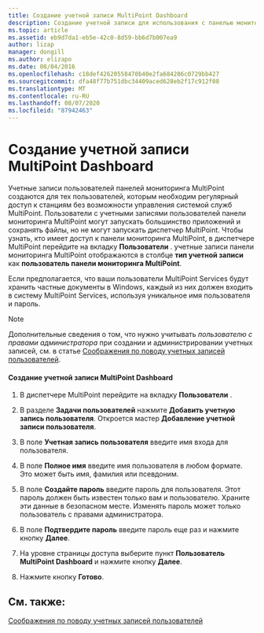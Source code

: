 ```yaml
---
title: Создание учетной записи MultiPoint Dashboard
description: Создание учетной записи для использования с панелью мониторинга
ms.topic: article
ms.assetid: eb9d7da1-eb5e-42c0-8d59-bb6d7b007ea9
author: lizap
manager: dongill
ms.author: elizapo
ms.date: 08/04/2016
ms.openlocfilehash: c18def42620558470b40e2fa684286c0729bb427
ms.sourcegitcommit: dfa48f77b751dbc34409aced628eb2f17c912f08
ms.translationtype: MT
ms.contentlocale: ru-RU
ms.lasthandoff: 08/07/2020
ms.locfileid: "87942463"
---
```

# <a name="create-a-multipoint-dashboard-user-account"></a>Создание учетной записи MultiPoint Dashboard
Учетные записи пользователей панелей мониторинга MultiPoint создаются для тех пользователей, которым необходим регулярный доступ к станциям без возможности управления системой служб MultiPoint. Пользователи с учетными записями пользователей панели мониторинга MultiPoint могут запускать большинство приложений и сохранять файлы, но не могут запускать диспетчер MultiPoint. Чтобы узнать, кто имеет доступ к панели мониторинга MultiPoint, в диспетчере MultiPoint перейдите на вкладку **Пользователи** . учетные записи панели мониторинга MultiPoint отображаются в столбце **тип учетной записи** как **пользователь панели мониторинга MultiPoint**.

Если предполагается, что ваши пользователи MultiPoint Services будут хранить частные документы в Windows, каждый из них должен входить в систему MultiPoint Services, используя уникальное имя пользователя и пароль.

> [!NOTE]
> Дополнительные сведения о том, что нужно учитывать *пользователю с правами администратора* при создании и администрировании учетных записей, см. в статье [Соображения по поводу учетных записей пользователей](User-Account-Considerations.md).

#### <a name="to-create-a-multipoint-dashboard-user-account"></a>Создание учетной записи MultiPoint Dashboard

1.  В диспетчере MultiPoint перейдите на вкладку **Пользователи** .

2.  В разделе **Задачи пользователей** нажмите **Добавить учетную запись пользователя**. Откроется мастер **Добавление учетной записи пользователя**.

3.  В поле **Учетная запись пользователя** введите имя входа для пользователя.

4.  В поле **Полное имя** введите имя пользователя в любом формате. Это может быть имя, фамилия или псевдоним.

5.  В поле **Создайте пароль** введите пароль для пользователя. Этот пароль должен быть известен только вам и пользователю. Храните эти данные в безопасном месте. Изменять пароль может только пользователь с правами администратора.

6.  В поле **Подтвердите пароль** введите пароль еще раз и нажмите кнопку **Далее**.

7.  На уровне страницы доступа выберите пункт **Пользователь MultiPoint Dashboard** и нажмите кнопку **Далее**.

8.  Нажмите кнопку **Готово**.

## <a name="see-also"></a>См. также:
[Соображения по поводу учетных записей пользователей](User-Account-Considerations.md)